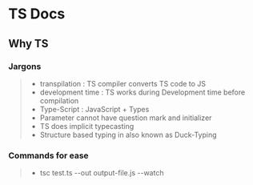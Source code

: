 # TS Docs

## Why TS
>

### Jargons

> * transpilation : TS compiler converts TS code to JS
> * development time : TS works during Development time before compilation
> * Type-Script : JavaScript + Types
> * Parameter cannot have question mark and initializer
> * TS does implicit typecasting
> * Structure based typing in also known as Duck-Typing

### Commands for ease

> * tsc test.ts --out output-file.js --watch
